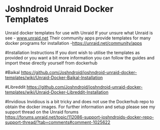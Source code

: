# Joshndroid Unraid Docker Templates
Unraid docker templates for use with Unraid
If your unsure what Unraid is see - www.unraid.net
Their community apps provide templates for many docker programs for installation -https://unraid.net/community/apps

#Installation Instructions
If you dont wish to utilise the templates as provided or you want a bit more information you can follow the guides and import these directly yourself from dockerhub

#Baikal
https://github.com/Joshndroid/joshndroid-unraid-docker-templates/wiki/Unraid-Docker-Baikal-Installation

#Libreddit
https://github.com/Joshndroid/joshndroid-unraid-docker-templates/wiki/Unraid-Docker-Libreddit-Installation

#Invidious
Invidious is a bit tricky and does not use the Dockerhub repo to obtain the docker images.
For further information and setup please see my support thread on the Unraid forums
https://forums.unraid.net/topic/112086-support-joshndroids-docker-repo-support-thread/?tab=comments#comment-1025622
